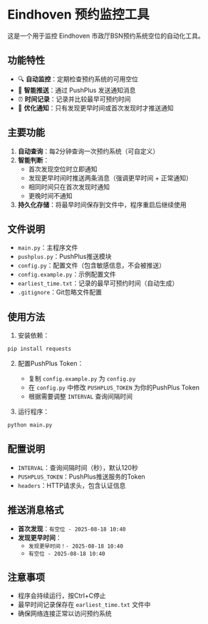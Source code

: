 # Eindhoven 预约监控工具

这是一个用于监控 Eindhoven 市政厅BSN预约系统空位的自动化工具。

## 功能特性

- 🔍 **自动监控**：定期检查预约系统的可用空位
- 📱 **智能推送**：通过 PushPlus 发送通知消息
- ⏰ **时间记录**：记录并比较最早可预约时间
- 🚀 **优化通知**：只有发现更早时间或首次发现时才推送通知

## 主要功能

1. **自动查询**：每2分钟查询一次预约系统（可自定义）
2. **智能判断**：
   - 首次发现空位时立即通知
   - 发现更早时间时推送两条消息（强调更早时间 + 正常通知）
   - 相同时间只在首次发现时通知
   - 更晚时间不通知
3. **持久化存储**：将最早时间保存到文件中，程序重启后继续使用

## 文件说明

- `main.py`：主程序文件
- `pushplus.py`：PushPlus推送模块
- `config.py`：配置文件（包含敏感信息，不会被推送）
- `config.example.py`：示例配置文件
- `earliest_time.txt`：记录的最早可预约时间（自动生成）
- `.gitignore`：Git忽略文件配置

## 使用方法

1. 安装依赖：
```bash
pip install requests
```

2. 配置PushPlus Token：
   - 复制 `config.example.py` 为 `config.py`
   - 在 `config.py` 中修改 `PUSHPLUS_TOKEN` 为你的PushPlus Token
   - 根据需要调整 `INTERVAL` 查询间隔时间

3. 运行程序：
```bash
python main.py
```

## 配置说明

- `INTERVAL`：查询间隔时间（秒），默认120秒
- `PUSHPLUS_TOKEN`：PushPlus推送服务的Token
- `headers`：HTTP请求头，包含认证信息

## 推送消息格式

- **首次发现**：`有空位 - 2025-08-18 10:40`
- **发现更早时间**：
  - `发现更早时间！- 2025-08-18 10:40`
  - `有空位 - 2025-08-18 10:40`

## 注意事项

- 程序会持续运行，按Ctrl+C停止
- 最早时间记录保存在 `earliest_time.txt` 文件中
- 确保网络连接正常以访问预约系统 